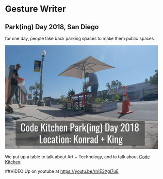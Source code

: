 # Gesture Writer
## Park(ing) Day 2018, San Diego
for one day, people take back parking spaces to make them public spaces

![](https://github.com/sjono/gesture-writer/raw/master/parking-day/0921_parking_day.png)

We put up a table to talk about Art + Technology, and to talk about  <a href="https://www.meetup.com/San-Diego-Code-Kitchen/">Code Kitchen</a>.

##VIDEO
Up on youtube at <a href="https://youtu.be/rn1E3XgI7uE">https://youtu.be/rn1E3XgI7uE</a>

